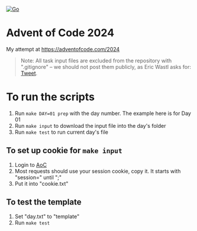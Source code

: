 [![Go](https://github.com/abeltay/advent-of-code-2024/actions/workflows/go.yml/badge.svg)](https://github.com/abeltay/advent-of-code-2024/actions/workflows/go.yml)

# Advent of Code 2024

My attempt at <https://adventofcode.com/2024>

> Note: All task input files are excluded from the repository with ".gitignore" – we should not post them publicly, as Eric Wastl asks for: [Tweet](https://twitter.com/ericwastl/status/1465805354214830081).

# To run the scripts
1. Run `make DAY=01 prep` with the day number. The example here is for Day 01
2. Run `make input` to download the input file into the day's folder
3. Run `make test` to run current day's file

## To set up cookie for `make input`
1. Login to [AoC](https://adventofcode.com/)
2. Most requests should use your session cookie, copy it. It starts with "session=" until ";"
3. Put it into "cookie.txt"

## To test the template
1. Set "day.txt" to "template"
2. Run `make test`
